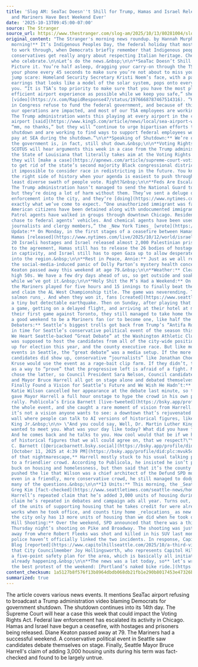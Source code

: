 ```yaml
---
title: 'Slog AM: SeaTac Doesn''t Shill for Trump, Hamas and Israel Release Hostages,
  and Mariners Have Best Weekend Ever'
date: '2025-10-13T09:45:00-07:00'
source: The Stranger
source_url: https://www.thestranger.com/slog-am/2025/10/13/80281004/slog-am-seatac-doesnt-shill-for-trump-hamas-and-israel-release-hostages-and-mariners-have-best-weekend-ever
original_content: "The Stranger's morning news roundup. by Hannah Murphy Winter\n\n**Good
  morning!** It’s Indigenous Peoples Day, the federal holiday that most of us have
  to work through, when Democrats briefly remember that Indigenous people exist, and
  conservatives get really angry about respecting Italian heritage. Cheers to all
  who celebrate.\n\nLet’s do the news.&nbsp;\n\n**SeaTac Doesn’t Shill for Trump:**
  Picture it. You’re half asleep, dragging your carry-on through the TSA line, checking
  your phone every 45 seconds to make sure you’re not about to miss your flight, when,
  jump scare: Homeland Security Secretary Kristi Noem’s face, with a pair of hoop
  earrings that looks like a model of the solar system, pops onto every screen around
  you. “It is TSA’s top priority to make sure that you have the most pleasant and
  efficient airport experience as possible while we keep you safe,” she says in the
  [video](https://x.com/RapidResponse47/status/1976668787467514316). “However, Democrats
  in Congress refuse to fund the federal government, and because of this, many of
  our operations are impacted, and most of our TSA employees are working without pay.”
  The Trump administration wants this playing at every airport in the country. SeaTac
  airport [said](https://www.king5.com/article/news/local/sea-airport-wont-play-video-kristi-noem-blaming-democrats-government-shutdown/281-30734f89-6445-4f17-9df6-033f90660edb)
  “mm, no thanks,” but they will “continue to urge bipartisan efforts to end the government
  shutdown and are working to find ways to support federal employees working without
  pay at SEA during the shutdown.”\n\n**Speaking of Shutdown:** We’re on day 14 and
  the government is, in fact, still shut down.&nbsp;\n\n**Voting Rights Throwdown:**
  SCOTUS will hear arguments this week in a case from the Trump administration and
  the State of Louisiana that literally takes aim at the Voting Rights Act. On Wednesday,
  they will [make a case](https://apnews.com/article/supreme-court-voting-rights-race-louisiana-348260f08099d087bcde4a93140aa8b2)
  to get rid of the state’s second majority Black congressional district, and make
  it impossible to consider race in redistricting in the future. You know you’re on
  the right side of history when your agenda is easiest to push through when the fewest,
  least diverse swath of people vote. Right?&nbsp;\n\n**Feds Are Escalating in Chicago:**
  The Trump administration hasn’t managed to send the National Guard to Chicago yet,
  but they’re doing a lot of harm without them. They’ve sent a deluge of federal law
  enforcement into the city, and they’re [doing](https://www.nytimes.com/2025/10/12/us/chicago-immigration-crackdown-videos.html)
  exactly what we’ve come to expect. “One unauthorized immigrant was fatally shot.
  American citizens have been detained along with undocumented immigrants. Border
  Patrol agents have walked in groups through downtown Chicago. Residents have given
  chase to federal agents’ vehicles. And chemical agents have been used on protesters,
  journalists and clergy members,” the _New York Times_ [wrote](https://www.nytimes.com/2025/10/12/us/chicago-immigration-crackdown-videos.html).&nbsp;\n\n**Ceasefire
  Update:** On Monday, in the first stages of a ceasefire between Hamas and Israel,
  Hamas [released](https://www.nytimes.com/live/2025/10/12/world/israel-gaza-hostages-trump)
  20 Israeli hostages and Israel released almost 2,000 Palestinian prisoners. According
  to the agreement, Hamas still has to release the 26 bodies of hostages that died
  in captivity, and Israel still has to open Gaza up to allow desperately-needed aid
  into the region.&nbsp;\n\n**Rest in Peace, Annie:** Just as we all recovered from
  the social-media-induced panic of Dolly Parton’s mystery health concerns, Diane
  Keaton passed away this weekend at age 79.&nbsp;\n\n**Weather:** Clear and in the
  high 50s. We have a few dry days ahead of us, so get outside and soak in the daylight
  while we’ve got it.&nbsp;\n\n**Holy Shit the M’s Had a Weekend:** On Friday night,
  the Mariners played for five hours and 15 innings to finally beat the Detroit Tigers
  and claim the AL West Championship title. The game was neverending. There were _two
  salmon runs_. And when they won it, fans [created](https://www.seattletimes.com/sports/mariners/mariners-historic-win-caused-a-little-earthquake-seismologist-says/)
  a tiny but detectable earthquake. Then on Sunday, after playing that marathon of
  a game, getting on a delayed flight, and arriving at their hotel at midnight before
  their first game against Toronto, they still managed to take home the win. It’s
  a good weekend to be a Mariners fan (or to become one, like half the city did).\n\n**Master
  Debaters:** Seattle’s biggest trolls got back from Trump’s “Antifa Roundtable” just
  in time for Seattle’s conservative political event of the season this weekend: the
  We Heart Seattle-backed “Great Debate” at the Washington Athletic Club. The event
  was supposed to host the candidates from all of the city-wide positions that are
  up for election this year, and the county executive race. But like most conservative
  events in Seattle, the “great debate” was a media setup. If the more progressive
  candidates did show up, conservative “journalists” like Jonathan Choe and Brandi
  Kruse would use the event as a rage-bait clip farm. If they didn’t, they’d use it
  as a way to “prove” that the progressive left is afraid of a fight. Most of them
  chose the latter, so Council President Sara Nelson, Council candidate Rachael Savage,
  and Mayor Bruce Harrell all got on stage alone and debated themselves.&nbsp;\n\n**Harrell
  Finally Found a Vision for Seattle’s Future and We Wish He Hadn’t:** Mayoral Candidate
  Katie Wilson cancelled her appearance at the debate last minute, so the organizers
  gave Mayor Harrell a full hour onstage to hype the crowd in his own personal WAC
  rally. Publicola’s Erica Barnett [live-tweeted](https://bsky.app/profile/ericacbarnett.bsky.social/post/3m2x6g6z35k2a)
  the whole event, and she caught a rare moment of vision from Harrell. Unfortunately,
  it’s not a vision anyone wants to see: a downtown that’s rejuvenated by a 10-foot
  wall where people can talk to AI versions of historical figures, like Martin Luther
  King Jr.&nbsp;\n\n> \"And you could say, Well, Dr. Martin Luther King, I've always
  wanted to meet you. What was your day like today? What did you have for breakfast?
  And he comes back and he talks to you. How cool would that be if we have a series
  of historical figures that we all could agree on, that we respect?\"\n> \n> — Erica
  C. Barnett ([@ericacbarnett.bsky.social](https://bsky.app/profile/did:plc:mvuk5qvagm4ljx3lwj4vmb6v?ref_src=embed))
  [October 11, 2025 at 4:39 PM](https://bsky.app/profile/did:plc:mvuk5qvagm4ljx3lwj4vmb6v/post/3m2xeafccb22i?ref_src=embed)\n\n**Outside
  of that nightmarescape,** Harrell mostly stuck to his usual talking points, just
  to a friendlier crowd. According to Publicola, he insisted he isn’t passing the
  buck on housing and homelessness, but then said that it’s the county’s fault. He
  pushed the lie that Wilson was a chief architect of the Defund SPD movement. And
  even in a friendly, more conservative crowd, he still managed to dodge answering
  many of the questions.&nbsp;\n\n**13 Units:** This morning, the _Seattle Times_’
  Greg Kim [fact-checked](https://www.seattletimes.com/seattle-news/homeless/seattle-mayor-bruce-harrell-says-he-added-3000-housing-units-did-he/?utm_source=marketingcloud&utm_medium=email&utm_campaign=TSA_101325150058+Fact-checking+Bruce+Harrell's+housing+claims_10_13_2025&utm_term=Former%2520Subscriber)
  Harrell’s repeated claim that he’s added 3,000 units of housing during his term—a
  claim he’s repeated in debates and campaign ads all year. Turns out, 65 percent
  of the units of supporting housing that he takes credit for were already in the
  works when he took office, and counts tiny home _relocations_ as new units. Ultimately,
  the city only has 13 more units of housing than we did when he took office. Thirteen.\n\n**Capitol
  Hill Shooting:** Over the weekend, SPD announced that there was a third victim in
  Thursday night’s shooting on Pike and Broadway. The shooting was just a couple blocks
  away from where Robert Fleeks was shot and killed in his SUV last month, but the
  police haven’t officially linked the two incidents. In response, Capitol Hill Seattle
  Blog [reported](https://www.capitolhillseattle.com/2025/10/a-third-victim-and-city-council-rep-public-safety-plan-as-18-year-old-victim-in-deadly-broadway-and-pike-shooting-identified/?utm_source=dlvr.it&utm_medium=bluesky)
  that City Councilmember Joy Hollingsworth, who represents Capitol Hill, released
  a five-point safety plan for the area, which is basically all initiatives that are
  already happening.&nbsp;\n\n**The news was a lot today, so** let’s wrap up with
  the best protest of the weekend: [Portland’s naked bike ride.](https://www.instagram.com/p/DPvDwt_ka0r)"
content_checksum: 1a5127b8f576f13b8964dbdb068db21fb1e290b8017453e47326be0cd2c45220
summarized: true
---
```


The article covers various news events. It mentions SeaTac airport refusing to broadcast a Trump administration video blaming Democrats for government shutdown. The shutdown continues into its 14th day. The Supreme Court will hear a case this week that could impact the Voting Rights Act. Federal law enforcement has escalated its activity in Chicago. Hamas and Israel have begun a ceasefire, with hostages and prisoners being released. Diane Keaton passed away at 79. The Mariners had a successful weekend. A conservative political event in Seattle saw candidates debate themselves on stage. Finally, Seattle Mayor Bruce Harrell's claim of adding 3,000 housing units during his term was fact-checked and found to be largely untrue.
